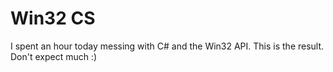 # Win32 CS
I spent an hour today messing with C# and the Win32 API. This is the result. Don't expect much :)
